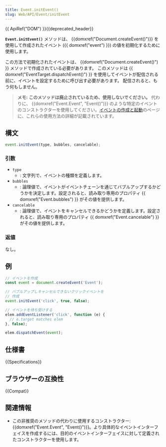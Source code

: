 ```yaml
---
title: Event.initEvent()
slug: Web/API/Event/initEvent
---
```


{{ ApiRef("DOM") }}{{deprecated_header}}

**`Event.initEvent()`** メソッドは、 {{domxref("Document.createEvent()")}} を使用して作成されたイベント ({{ domxref("event") }}) の値を初期化するために使用します。

この方法で初期化されたイベントは、 {{domxref("Document.createEvent()") }} メソッドで作成されている必要があります。
このメソッドは {{ domxref("EventTarget.dispatchEvent()") }} を使用してイベントが配信される前に、イベントを設定するために呼び出す必要があります。
配信されると、もう何もしません。

> **メモ:** **このメソッドは廃止されているため、使用しないでください。**
> 代わりに、 {{domxref("Event.Event", "Event()")}} のような特定のイベントのコンストラクターを使用してください。[イベントの作成と起動](/ja/docs/Web/Events/Creating_and_triggering_events)のページに、これらの使用方法の詳細が記載されています。

## 構文

```js
event.initEvent(type, bubbles, cancelable);
```

### 引数

- `type`
  - : 文字列で、イベントの種類を定義します。
- `bubbles`
  - : 論理値で、イベントがイベントチェーンを通じてバブルアップするかどうかを決定します。設定されると、読み取り専用のプロパティ {{ domxref("Event.bubbles") }} がその値を提供します。
- `cancelable`
  - : 論理値で、イベントをキャンセルできるかどうかを定義します。設定されると、読み取り専用のプロパティ {{ domxref("Event.cancelable") }} がその値を提供します。

### 返値

なし。

## 例

```js
// イベントを作成
const event = document.createEvent('Event');

// バブルアップしキャンセルできないクリックイベントを
// 作成
event.initEvent('click', true, false);

// イベントを待ち受けする
elem.addEventListener('click', function (e) {
  // e.target matches elem
}, false);

elem.dispatchEvent(event);
```

## 仕様書

{{Specifications}}

## ブラウザーの互換性

{{Compat}}

## 関連情報

- この非推奨のメソッドの代わりに使用するコンストラクター:
  {{domxref("Event.Event", "Event()")}}。より具体的なイベントインターフェイスを作成するには、目的のイベントインターフェイスに対して定義されたコンストラクターを使用します。
